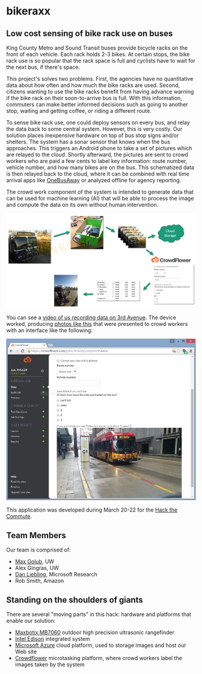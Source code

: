 # bikeraxx
## Low cost sensing of bike rack use on buses

King County Metro and Sound Transit buses provide bicycle racks on the front of each vehicle. Each rack holds 2-3 bikes.
At certain stops, the bike rack use is so popular that the rack space is full and cyclists have to wait for the next bus, if there's space.

This project's solves two problems. First, the agencies have no quantitative data about how often and how much the bike racks are used. Second, citizens wanting to use the bike racks benefit from having advance warning if the bike rack on their soon-to-arrive bus is full. With this information, commuters can make better informed decisions such as going to another stop, waiting and getting coffee, or riding a different route.

To sense bike rack use, one could deploy sensors on every bus, and relay the data back to some central system. However, this is very costly. Our solution places inexpensive hardware on top of bus stop signs and/or shelters. The system has a sonar sensor that knows when the bus approaches. This triggers an Android phone to take a set of pictures which are relayed to the cloud. Shortly afterward, the pictures are sent to crowd workers who are paid a few cents to label key information: route number, vehicle number, and how many bikes are on the bus. This schematized data is then relayed back to the cloud, where it can be combined with real time arrival apps like [OneBusAway](http://onebusaway.org) or analyzed offline for agency reporting.

The crowd work component of the system is intended to generate data that can be used for machine learning (AI) that will be able to process the image and compute the data on its own without human intervention. 

![Diagram showing parts of the project](assets/overview-slide.png)

You can see a [video of us recording data on 3rd Avenue](https://www.youtube.com/watch?v=u7hVk-xnSJ4). The device worked, producing [photos like this](https://bikeraxx.blob.core.windows.net/images/20150322_133012.JPG) that were presented to crowd workers with an interface like the following:

![Screenshot of crowd worker view](assets/crowdworker-ui.jpg)

This application was developed during March 20-22 for the [Hack the Commute](http://hackthecommute.seattle.gov).

## Team Members

Our team is comprised of:

- [Max Golub](https://github.com/mgolub2), UW
- Alex Gingras, UW
- [Dan Liebling](http://liebling.org), Microsoft Research
- Rob Smith, Amazon

## Standing on the shoulders of giants

There are several "moving parts" in this hack: hardware and platforms that enable our solution:

- [Maxbotix MB7060](http://www.maxbotix.com/Ultrasonic_Sensors/MB7060.htm) outdoor high precision ultrasonic rangefinder
- [Intel Edison](http://www.intel.com/content/www/us/en/do-it-yourself/edison.html) integrated system
- [Microsoft Azure](http://azure.microsoft.com) cloud platform, used to storage images and host our Web site
- [Crowdflower](http://www.crowdflower.com) microtasking platform, where crowd workers label the images taken by the system


